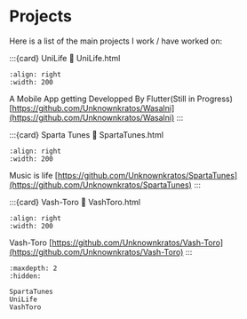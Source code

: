 # Projects

Here is a list of the main projects I work / have worked on:

:::{card} UniLife
:link: UniLife.html

```{image} ../_static/UniLife.png
:align: right
:width: 200
```

A Mobile App getting Developped By Flutter(Still in Progress)
[https://github.com/Unknownkratos/Wasalni](https://github.com/Unknownkratos/Wasalni)
:::

:::{card} Sparta Tunes
:link: SpartaTunes.html

```{image} ../_static/SpartaTunes.png
:align: right
:width: 200
```

Music is life
[https://github.com/Unknownkratos/SpartaTunes](https://github.com/Unknownkratos/SpartaTunes)
:::

:::{card} Vash-Toro
:link: VashToro.html

```{image} ../_static/VashToro.png
:align: right
:width: 200
```

Vash-Toro
[https://github.com/Unknownkratos/Vash-Toro](https://github.com/Unknownkratos/Vash-Toro)
:::




```{toctree}
:maxdepth: 2
:hidden:

SpartaTunes
UniLife
VashToro
```
